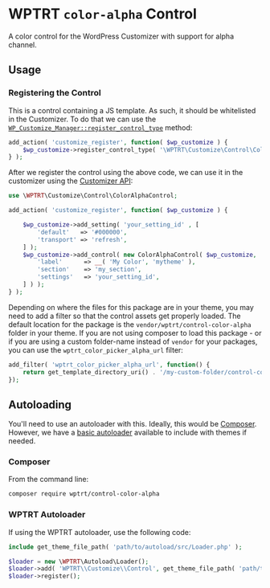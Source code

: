 # WPTRT `color-alpha` Control

A color control for the WordPress Customizer with support for alpha channel.

## Usage

### Registering the Control

This is a control containing a JS template. As such, it should be whitelisted in the Customizer. To do that we can use the [`WP_Customize_Manager::register_control_type`](https://developer.wordpress.org/reference/classes/wp_customize_manager/register_control_type/) method:

```php
add_action( 'customize_register', function( $wp_customize ) {
	$wp_customize->register_control_type( '\WPTRT\Customize\Control\ColorAlphaControl' );
} );
```

After we register the control using the above code, we can use it in the customizer using the [Customizer API](https://developer.wordpress.org/themes/customize-api/customizer-objects/):


```php
use \WPTRT\Customize\Control\ColorAlphaControl;

add_action( 'customize_register', function( $wp_customize ) {

	$wp_customize->add_setting( 'your_setting_id' , [
		'default'   => '#000000',
		'transport' => 'refresh',
	] );
	$wp_customize->add_control( new ColorAlphaControl( $wp_customize, 'your_setting_id', [
		'label'      => __( 'My Color', 'mytheme' ),
		'section'    => 'my_section',
		'settings'   => 'your_setting_id',
	] ) );
} );
```

Depending on where the files for this package are in your theme, you may need to add a filter so that the control assets get properly loaded. The default location for the package is the `vendor/wptrt/control-color-alpha` folder in your theme. If you are not using composer to load this package - or if you are using a custom folder-name instead of `vendor` for your packages, you can use the `wptrt_color_picker_alpha_url` filter:

```php
add_filter( 'wptrt_color_picker_alpha_url', function() {
    return get_template_directory_uri() . '/my-custom-folder/control-color-alpha';
});
```

## Autoloading

You'll need to use an autoloader with this. Ideally, this would be [Composer](https://getcomposer.org).  However, we have a [basic autoloader](https://github.com/WPTRT/autoload) available to include with themes if needed.

### Composer

From the command line:

```sh
composer require wptrt/control-color-alpha
```

### WPTRT Autoloader

If using the WPTRT autoloader, use the following code:

```php
include get_theme_file_path( 'path/to/autoload/src/Loader.php' );

$loader = new \WPTRT\Autoload\Loader();
$loader->add( 'WPTRT\\Customize\\Control', get_theme_file_path( 'path/to/control-color-alpha/src' ) );
$loader->register();
```
